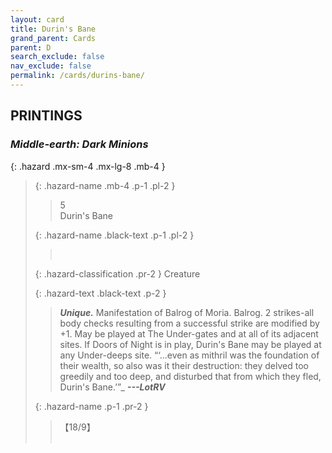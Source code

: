 ```yaml
---
layout: card
title: Durin's Bane
grand_parent: Cards
parent: D
search_exclude: false
nav_exclude: false
permalink: /cards/durins-bane/
---
```


## PRINTINGS


### _Middle-earth: Dark Minions_

{: .hazard .mx-sm-4 .mx-lg-8 .mb-4 }
> {: .hazard-name .mb-4 .p-1 .pl-2 }
> > <div class="hazard-mp">5</div>
> > <div class="card-name">Durin's Bane</div>
>
> {: .hazard-name .black-text .p-1 .pl-2 }
> > &nbsp;
>
> {: .hazard-classification .pr-2 }
> Creature
>
> {: .hazard-text .black-text .p-2 }
> > _**Unique.**_ Manifestation of Balrog of Moria. Balrog. 2 strikes-all body checks resulting from a successful strike are modified by +1. May be played at The Under-gates and at all of its adjacent sites. If Doors of Night is in play, Durin's Bane may be played at any Under-deeps site.   “‘...even as mithril was the foundation of their wealth, so also was it their destruction: they delved too greedily and too deep, and disturbed that from which they fled, Durin's Bane.’”_ ***---&NoBreak;LotRV*** 
>
> {: .hazard-name .p-1 .pr-2 }
> > <div class="card-shield">【18/9】</div>
> > <div class="card-corruption">&nbsp;</div>
